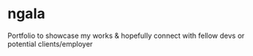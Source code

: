 # ngala
Portfolio to showcase my works &amp; hopefully connect with fellow devs or potential clients/employer
